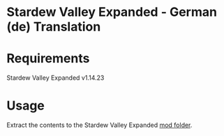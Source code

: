 # Stardew Valley Expanded - German (de) Translation

# Requirements

Stardew Valley Expanded v1.14.23

# Usage

Extract the contents to the Stardew Valley Expanded [mod folder](https://github.com/FlashShifter/StardewValleyExpanded/wiki/Install-guide#main-mod).
